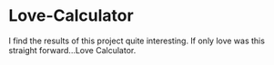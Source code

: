 # Love-Calculator
I find the results of this project quite interesting. If only love was this straight forward...Love Calculator.
